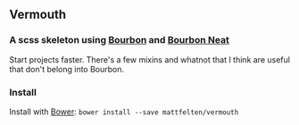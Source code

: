 ## Vermouth
### A scss skeleton using [Bourbon](https://github.com/thoughtbot/bourbon) and [Bourbon Neat](https://github.com/thoughtbot/neat)
Start projects faster. There's a few mixins and whatnot that I think are useful that don't belong into Bourbon.

### Install
Install with [Bower](http://bower.io/): `bower install --save mattfelten/vermouth`
